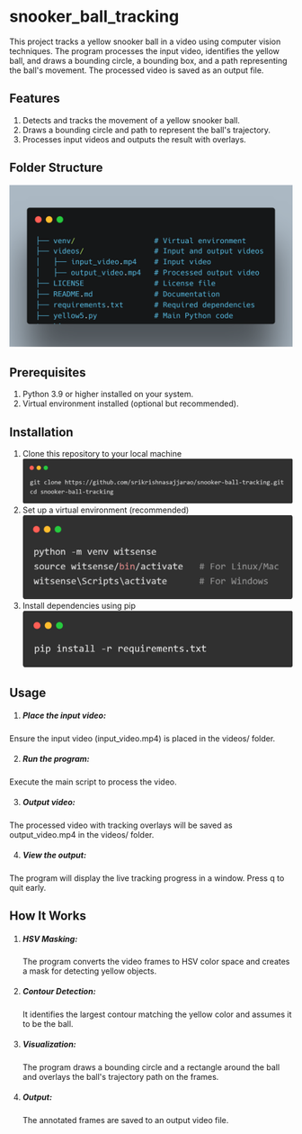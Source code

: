 # snooker_ball_tracking

This project tracks a yellow snooker ball in a video using computer vision techniques. The program processes the input video, identifies the yellow ball, and draws a bounding circle, a bounding box, and a path representing the ball's movement. The processed video is saved as an output file.

## Features
1. Detects and tracks the movement of a yellow snooker ball.
2. Draws a bounding circle and path to represent the ball's trajectory.
3. Processes input videos and outputs the result with overlays.

## Folder Structure

![Folder Structure](venv/carbon.png)

## Prerequisites
1. Python 3.9 or higher installed on your system.
2. Virtual environment installed (optional but recommended).

## Installation

1. Clone this repository to your local machine
![Folder Structure](venv/step1.png)  
2. Set up a virtual environment (recommended)
![Folder Structure](venv/step2.png)  
3. Install dependencies using pip
![Folder Structure](venv/step3.png)  

## Usage
1. ##### Place the input video:
Ensure the input video (input_video.mp4) is placed in the videos/ folder.

2. ##### Run the program:
Execute the main script to process the video.

3. ##### Output video:
The processed video with tracking overlays will be saved as output_video.mp4 in the videos/ folder.

4. ##### View the output:
The program will display the live tracking progress in a window. Press q to quit early.

## How It Works
1. ##### HSV Masking:
   The program converts the video frames to HSV color space and creates a mask for detecting yellow objects.
   
2. ##### Contour Detection:
   It identifies the largest contour matching the yellow color and assumes it to be the ball.
   
3. ##### Visualization:
   The program draws a bounding circle and a rectangle around the ball and overlays the ball's trajectory path on the frames.
   
4. ##### Output:
   The annotated frames are saved to an output video file.
